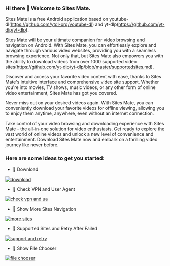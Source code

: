 ### Hi there 👋 Welcome to Sites Mate.

Sites Mate is a free Android application based on youtube-dl(https://github.com/ytdl-org/youtube-dl) and yt-dlp(https://github.com/yt-dlp/yt-dlp). 

Sites Mate will be your ultimate companion for video browsing and navigation on Android. With Sites Mate, you can effortlessly explore and navigate through various video websites, providing you with a seamless browsing experience. Not only that, but Sites Mate also empowers you with the ability to download videos from over 1000 supported video sites(https://github.com/yt-dlp/yt-dlp/blob/master/supportedsites.md).

Discover and access your favorite video content with ease, thanks to Sites Mate's intuitive interface and comprehensive video site support. Whether you're into movies, TV shows, music videos, or any other form of online video entertainment, Sites Mate has got you covered.

Never miss out on your desired videos again. With Sites Mate, you can conveniently download your favorite videos for offline viewing, allowing you to enjoy them anytime, anywhere, even without an internet connection.

Take control of your video browsing and downloading experience with Sites Mate - the all-in-one solution for video enthusiasts. Get ready to explore the vast world of online videos and unlock a new level of convenience and entertainment. Download Sites Mate now and embark on a thrilling video journey like never before.

### Here are some ideas to get you started:

- 🔭 Download

 [![download](https://res.cloudinary.com/marcomontalbano/image/upload/v1684940240/video_to_markdown/images/youtube--m75YWB9iVmE-c05b58ac6eb4c4700831b2b3070cd403.jpg)](https://www.youtube.com/watch?v=m75YWB9iVmE "download")

- 🌱 Check VPN and User Agent

 [![check vpn and ua](https://res.cloudinary.com/marcomontalbano/image/upload/v1684940066/video_to_markdown/images/youtube--MugFnLuvK4U-c05b58ac6eb4c4700831b2b3070cd403.jpg)](https://www.youtube.com/watch?v=MugFnLuvK4U "check vpn and ua")

- 👯 Show More Sites Navigation

 [![more sites](https://res.cloudinary.com/marcomontalbano/image/upload/v1684940289/video_to_markdown/images/youtube--BSifRWHzhd0-c05b58ac6eb4c4700831b2b3070cd403.jpg)](https://www.youtube.com/watch?v=BSifRWHzhd0 "more sites")

- 🤔 Supported Sites and Retry After Failed

 [![support and retry](https://res.cloudinary.com/marcomontalbano/image/upload/v1684940337/video_to_markdown/images/youtube--wOzZ6fcstTk-c05b58ac6eb4c4700831b2b3070cd403.jpg)](https://www.youtube.com/watch?v=wOzZ6fcstTk "support and retry")

- 💬 Show File Chooser

 [![file chooser](https://res.cloudinary.com/marcomontalbano/image/upload/v1684940420/video_to_markdown/images/youtube--eHvw8go-D8g-c05b58ac6eb4c4700831b2b3070cd403.jpg)](https://www.youtube.com/watch?v=eHvw8go-D8g "file chooser")


